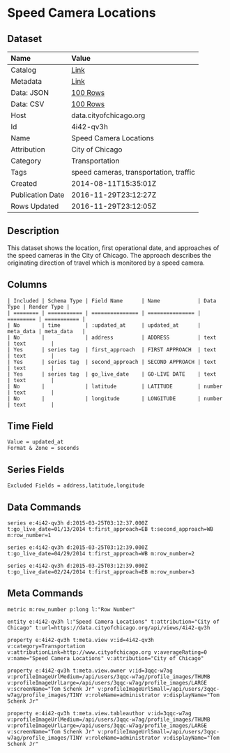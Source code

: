 # Speed Camera Locations

## Dataset

| Name | Value |
| :--- | :---- |
| Catalog | [Link](https://catalog.data.gov/dataset/speed-camera-locations-0ab34) |
| Metadata | [Link](https://data.cityofchicago.org/api/views/4i42-qv3h) |
| Data: JSON | [100 Rows](https://data.cityofchicago.org/api/views/4i42-qv3h/rows.json?max_rows=100) |
| Data: CSV | [100 Rows](https://data.cityofchicago.org/api/views/4i42-qv3h/rows.csv?max_rows=100) |
| Host | data.cityofchicago.org |
| Id | 4i42-qv3h |
| Name | Speed Camera Locations |
| Attribution | City of Chicago |
| Category | Transportation |
| Tags | speed cameras, transportation, traffic |
| Created | 2014-08-11T15:35:01Z |
| Publication Date | 2016-11-29T23:12:27Z |
| Rows Updated | 2016-11-29T23:12:05Z |

## Description

This dataset shows the location, first operational date, and approaches of the speed cameras in the City of Chicago. The approach describes the originating direction of travel which is monitored by a speed camera.

## Columns

```ls
| Included | Schema Type | Field Name      | Name            | Data Type | Render Type |
| ======== | =========== | =============== | =============== | ========= | =========== |
| No       | time        | :updated_at     | updated_at      | meta_data | meta_data   |
| No       |             | address         | ADDRESS         | text      | text        |
| Yes      | series tag  | first_approach  | FIRST APPROACH  | text      | text        |
| Yes      | series tag  | second_approach | SECOND APPROACH | text      | text        |
| Yes      | series tag  | go_live_date    | GO-LIVE DATE    | text      | text        |
| No       |             | latitude        | LATITUDE        | number    | text        |
| No       |             | longitude       | LONGITUDE       | number    | text        |
```

## Time Field

```ls
Value = updated_at
Format & Zone = seconds
```

## Series Fields

```ls
Excluded Fields = address,latitude,longitude
```

## Data Commands

```ls
series e:4i42-qv3h d:2015-03-25T03:12:37.000Z t:go_live_date=01/13/2014 t:first_approach=EB t:second_approach=WB m:row_number=1

series e:4i42-qv3h d:2015-03-25T03:12:39.000Z t:go_live_date=04/29/2014 t:first_approach=WB m:row_number=2

series e:4i42-qv3h d:2015-03-25T03:12:39.000Z t:go_live_date=02/24/2014 t:first_approach=EB m:row_number=3
```

## Meta Commands

```ls
metric m:row_number p:long l:"Row Number"

entity e:4i42-qv3h l:"Speed Camera Locations" t:attribution="City of Chicago" t:url=https://data.cityofchicago.org/api/views/4i42-qv3h

property e:4i42-qv3h t:meta.view v:id=4i42-qv3h v:category=Transportation v:attributionLink=http://www.cityofchicago.org v:averageRating=0 v:name="Speed Camera Locations" v:attribution="City of Chicago"

property e:4i42-qv3h t:meta.view.owner v:id=3qqc-w7ag v:profileImageUrlMedium=/api/users/3qqc-w7ag/profile_images/THUMB v:profileImageUrlLarge=/api/users/3qqc-w7ag/profile_images/LARGE v:screenName="Tom Schenk Jr" v:profileImageUrlSmall=/api/users/3qqc-w7ag/profile_images/TINY v:roleName=administrator v:displayName="Tom Schenk Jr"

property e:4i42-qv3h t:meta.view.tableauthor v:id=3qqc-w7ag v:profileImageUrlMedium=/api/users/3qqc-w7ag/profile_images/THUMB v:profileImageUrlLarge=/api/users/3qqc-w7ag/profile_images/LARGE v:screenName="Tom Schenk Jr" v:profileImageUrlSmall=/api/users/3qqc-w7ag/profile_images/TINY v:roleName=administrator v:displayName="Tom Schenk Jr"
```